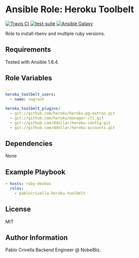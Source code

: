 # Ansible Role: Heroku Toolbelt

[![Travis
CI](http://img.shields.io/travis/pablocrivella/ansible-role-heroku-toolbelt.svg?style=flat)](http://travis-ci.org/pablocrivella/ansible-role-heroku-toolbelt)
[![test-suite](http://img.shields.io/badge/ansible--roles--specs-ansible--role--rbenv-blue.svg?style=flat)](https://github.com/pablocrivella/ansible-roles-specs/tree/master/ansible-role-heroku-toolbelt/)
[![Ansible
Galaxy](http://img.shields.io/badge/galaxy-pablocrivella.heroku--toolbelt-660198.svg?style=flat)](https://galaxy.ansible.com/list#/roles/3123)

Role to install rbenv and multiple ruby versions.

## Requirements

Tested with Ansible 1.8.4.

## Role Variables

```yaml
---
heroku_toolbelt_users:
  - name: vagrant

heroku_toolbelt_plugins:
  - git://github.com/heroku/heroku-pg-extras.git
  - git://github.com/heroku/manager-cli.git
  - git://github.com/ddollar/heroku-config.git
  - git://github.com/ddollar/heroku-accounts.git
```

## Dependencies

None

## Example Playbook

```yaml
- hosts: ruby-devbox
  roles:
    - pablocrivella.heroku-toolbelt
```

## License

MIT

## Author Information

Pablo Crivella Backend Engineer @ NobelBiz.
